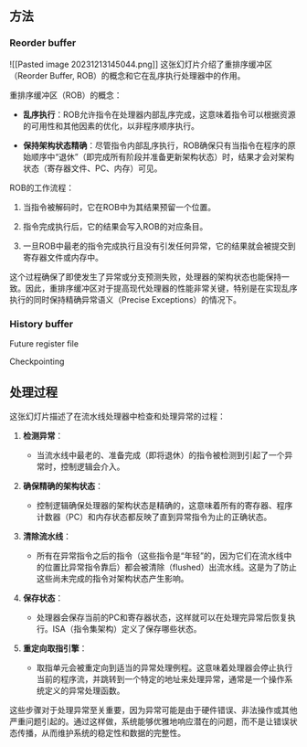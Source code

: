 ## 方法
### Reorder buffer
![[Pasted image 20231213145044.png]]
这张幻灯片介绍了重排序缓冲区（Reorder Buffer, ROB）的概念和它在乱序执行处理器中的作用。

重排序缓冲区（ROB）的概念：

- **乱序执行**：ROB允许指令在处理器内部乱序完成，这意味着指令可以根据资源的可用性和其他因素的优化，以非程序顺序执行。

- **保持架构状态精确**：尽管指令内部乱序执行，ROB确保只有当指令在程序的原始顺序中“退休”（即完成所有阶段并准备更新架构状态）时，结果才会对架构状态（寄存器文件、PC、内存）可见。

ROB的工作流程：

1. 当指令被解码时，它在ROB中为其结果预留一个位置。
   
2. 指令完成执行后，它的结果会写入ROB的对应条目。

3. 一旦ROB中最老的指令完成执行且没有引发任何异常，它的结果就会被提交到寄存器文件或内存中。

这个过程确保了即使发生了异常或分支预测失败，处理器的架构状态也能保持一致。因此，重排序缓冲区对于提高现代处理器的性能非常关键，特别是在实现乱序执行的同时保持精确异常语义（Precise Exceptions）的情况下。
### History buffer

Future register file

Checkpointing
## 处理过程
 这张幻灯片描述了在流水线处理器中检查和处理异常的过程：

1. **检测异常**：
   - 当流水线中最老的、准备完成（即将退休）的指令被检测到引起了一个异常时，控制逻辑会介入。

2. **确保精确的架构状态**：
   - 控制逻辑确保处理器的架构状态是精确的，这意味着所有的寄存器、程序计数器（PC）和内存状态都反映了直到异常指令为止的正确状态。

3. **清除流水线**：
   - 所有在异常指令之后的指令（这些指令是“年轻”的，因为它们在流水线中的位置比异常指令靠后）都会被清除（flushed）出流水线。这是为了防止这些尚未完成的指令对架构状态产生影响。

4. **保存状态**：
   - 处理器会保存当前的PC和寄存器状态，这样就可以在处理完异常后恢复执行。ISA（指令集架构）定义了保存哪些状态。

5. **重定向取指引擎**：
   - 取指单元会被重定向到适当的异常处理例程。这意味着处理器会停止执行当前的程序流，并跳转到一个特定的地址来处理异常，通常是一个操作系统定义的异常处理函数。

这些步骤对于处理异常至关重要，因为异常可能是由于硬件错误、非法操作或其他严重问题引起的。通过这样做，系统能够优雅地响应潜在的问题，而不是让错误状态传播，从而维护系统的稳定性和数据的完整性。